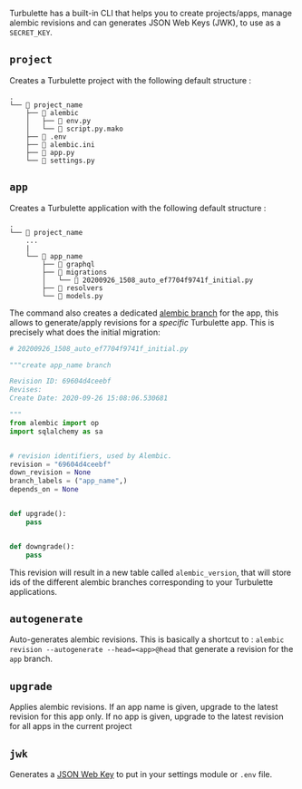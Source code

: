 Turbulette has a built-in CLI that helps you to create projects/apps,
manage alembic revisions and can generates JSON Web Keys (JWK), to use as a `SECRET_KEY`.

## `project`

Creates a Turbulette project with the following default structure :

```console
.
└── 📁 project_name
    ├── 📁 alembic
    │   ├── 📄 env.py
    │   └── 📄 script.py.mako
    ├── 📄 .env
    ├── 📄 alembic.ini
    ├── 📄 app.py
    └── 📄 settings.py
```

## `app`

Creates a Turbulette application with the following default structure :

```console
.
└── 📁 project_name
    ...
    |
    └── 📁 app_name
        ├── 📁 graphql
        ├── 📁 migrations
        │   └── 📄 20200926_1508_auto_ef7704f9741f_initial.py
        ├── 📁 resolvers
        └── 📄 models.py
```

The command also creates a dedicated
[alembic branch](https://alembic.sqlalchemy.org/en/latest/branches.html) for the app, this allows
to generate/apply revisions for a *specific* Turbulette app. This is precisely what does the initial
migration:

```python
# 20200926_1508_auto_ef7704f9741f_initial.py

"""create app_name branch

Revision ID: 69604d4ceebf
Revises:
Create Date: 2020-09-26 15:08:06.530681

"""
from alembic import op
import sqlalchemy as sa


# revision identifiers, used by Alembic.
revision = "69604d4ceebf"
down_revision = None
branch_labels = ("app_name",)
depends_on = None


def upgrade():
    pass


def downgrade():
    pass
```

This revision will result in a new table called `alembic_version`, that will store ids of the different alembic branches
corresponding to your Turbulette applications.


## `autogenerate`

Auto-generates alembic revisions. This is basically a shortcut to :
`alembic revision --autogenerate --head=<app>@head` that generate a revision
for the `app` branch.

## `upgrade`

Applies alembic revisions. If an app name is given, upgrade to the latest
revision for this app only. If no app is given, upgrade to the latest
revision for all apps in the current project

## `jwk`

Generates a [JSON Web Key](https://tools.ietf.org/html/rfc7517)
to put in your settings module or `.env` file.
